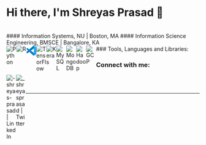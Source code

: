 # Hi there, I'm Shreyas Prasad  👋
<br />
#### Information Systems, NU | Boston, MA 
#### Information Science Engineering, BMSCE | Bangalore, KA

<br />
### Tools, Languages and Libraries:

<img align="left" alt="Python" width="26px" src="https://image.flaticon.com/icons/png/512/1822/1822921.png" />
<img align="left" alt="R" width="26px" src="https://image.flaticon.com/icons/png/512/2103/2103694.png" />
<img align="left" alt="Visual Studio Code" width="26px" src="https://raw.githubusercontent.com/github/explore/80688e429a7d4ef2fca1e82350fe8e3517d3494d/topics/visual-studio-code/visual-studio-code.png" />
<img align="left" alt="TensorFlow" width="26px" src="https://cdn-images-1.medium.com/max/1200/1*iDQvKoz7gGHc6YXqvqWWZQ.png" />
<img align="left" alt="Keras" width="26px" src="https://media-exp1.licdn.com/dms/image/C560BAQG2-bElRVrSqw/company-logo_200_200/0/1547450366259?e=2159024400&v=beta&t=OpI315QOVOkFjDgZPAGF_Kw7N490Y6bkILBCrjliQUQ" />
<img align="left" alt="MySQL" width="26px" src="https://image.flaticon.com/icons/png/512/528/528260.png" />
<img align="left" alt="MongoDB" width="26px" src="https://img.icons8.com/color/452/mongodb.png" />
<img align="left" alt="Hadoop" width="26px" src="https://cdn.iconscout.com/icon/free/png-512/hadoop-226007.png" />
<img align="left" alt="GCP" width="26px" src="https://cdn.iconscout.com/icon/free/png-512/google-cloud-2038785-1721675.png" />


### Connect with me:



[<img align="left" alt="-shreyas-prasad | LinkedIn" width="25px" src="https://image.flaticon.com/icons/png/512/174/174857.png" />][linkedin]
[<img align="left" alt="_shreyasprasad | Twitter" width="25px" src="https://image.flaticon.com/icons/png/512/733/733579.png" />][twitter]
<!--[<img align="left" alt="codeSTACKr.com" width="25px" src="https://www.shreyasprasad.com/images/logo.png" />][website]
-->




<br />
<br />


---


[website]: https://www.shreyasprasad.com/
[twitter]: https://twitter.com/_shreyasprasad
[linkedin]: https://www.linkedin.com/in/-shreyas-prasad/


